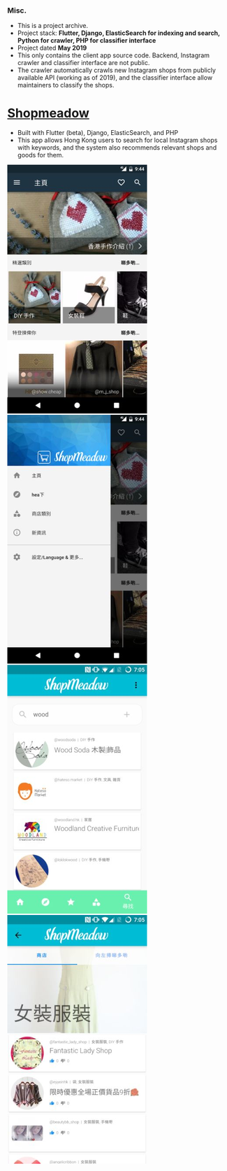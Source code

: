 ### Misc.
- This is a project archive.
- Project stack: **Flutter, Django, ElasticSearch for indexing and search, Python for crawler, PHP for classifier interface**
- Project dated **May 2019**
- This only contains the client app source code.  Backend, Instagram crawler and classifier interface are not public.
- The crawler automatically crawls new Instagram shops from publicly available API (working as of 2019), and the classifier interface allow maintainers to classify the shops. 

# [Shopmeadow](https://play.google.com/store/apps/details?id=com.enchor.shopmeadow&hl=en&gl=US "Shopmeadow")
- Built with Flutter (beta), Django, ElasticSearch, and PHP
- This app allows Hong Kong users to search for local Instagram shops with keywords, and the system also recommends relevant shops and goods for them.

![](screenshots/unnamed.jpg)![](screenshots/unnamed2.jpg)
![](screenshots/unnamed3.jpg)![](screenshots/unnamed4.jpg)
